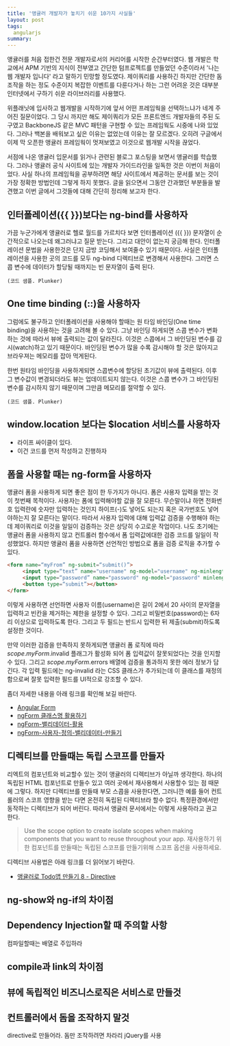```yaml
---
title: '앵귤러 개발자가 놓치기 쉬운 10가지 사실들'
layout: post
tags:
  angularjs
summary:
---
```


앵귤러를 처음 접한건 전문 개발자로서의 커리어를 시작한 순간부터였다. 웹 개발은 학교에서 APM 기반의 지식이 전부였고 간단한 텀프로젝트를 만들었던 수준이라서 '나는 웹 개발자 입니다' 라고 말하기 민망할 정도였다. 제이쿼리를 사용하긴 하지만 간단한 돔 조작을 하는 정도 수준이지 복잡한 이벤트를 다룬다거나 하는 그런 어려운 것은 대부분 인터넷에서 구하기 쉬운 라이브러리를 사용했다.

위플래닛에 입사하고 웹개발을 시작하기에 앞서 어떤 프레임웍을 선택하느냐가 네게 주어진 질문이었다. 그 당시 까지만 해도 제이쿼리가 모든 프론트엔드 개발자들의 주된 도구였고 BackboneJS 같은 MVC 패턴을 구현할 수 있는 프레임웍도 시중에 나와 있었다. 그러나 백본을 배워보고 싶은 이유는 없었는데 이유는 잘 모르겠다. 오히려 구글에서 이제 막 오픈한 앵귤러 프레임웍이 멋져보였고 이것으로 웹개발 시작을 끊었다.

서점에 나온 앵귤러 입문서를 읽거나 관련된 블로그 포스팅을 보면서 앵귤러를 학습했다. 그러나 앵귤러 공식 사이트에 있는 개발자 가이드라인을 일독한 것은 이번이 처음이었다. 사실 하나의 프레임웍을 공부하려면 해당 사이트에서 제공하는 문서를 보는 것이 가장 정확한 방법인데 그렇게 하지 못했다. 글을 읽으면서 그동안 간과했던 부분들을 발견했고 이번 글에서 그것들에 대해 간단히 정리해 보고자 한다.


## 인터폴레이션({{ }})보다는 ng-bind를 사용하자

가끔 누군가에게 앵귤러로 헬로 월드를 가르치다 보면 인터폴레이션 ({{ }}) 문자열이 순간적으로 나오는데 왜그러냐고 질문 받는다. 그리고 대안이 없는지 궁금해 한다. 인터폴레이션 문법을 사용한것은 단지 금방 코딩해서 보여줄수 있기 때문이다. 사실은 인터폴레이션을 사용한 곳의 코드를 모두 ng-bind 디렉티브로 변경해서 사용한다. 그러면 스콥 변수에 데이터가 할당될 때까지는 빈 문자열이 출력 된다.

```
(코드 샘플. Plunker)
```

## One time binding (::)을 사용하자

그럼에도 불구하고 인터폴레이션을 사용해야 할때는 원 타임 바인딩(One time binding)을 사용하는 것을 고려해 볼 수 있다. 그냥 바인딩 하게되면 스콥 변수가 변화하는 것에 따라서 뷰에 출력되는 값이 달라진다. 이것은 스콥에서 그 바인딩된 변수를 감시(watch)하고 있기 때문이다. 바인딩된 변수가 많을 수록 감시해야 할 것은 많아지고 브라우져는 메모리를 잡아 먹게된다.

한번 원타임 바인딩을 사용하게되면 스콥변수에 할당된 초기값이 뷰에 출력된다. 이후 그 변수값이 변경되더라도 뷰는 업데이트되지 않는다. 이것은 스콥 변수가 그 바인딩된 변수를 감시하지 않기 때문이며 그만큼 메모리를 절약할 수 있다.

```
(코드 샘플. Plunker)
```


## window.location 보다는 $location 서비스를 사용하자

* 라이프 싸이클이 있다.
* 이건 코드를 먼저 작성하고 진행하자


## 폼을 사용할 때는 ng-form을 사용하자

앵귤러 폼을 사용하게 되면 좋은 점이 한 두가지가 아니다. 폼은 사용자 입력을 받는 것이 첫번째 목적이다. 사용자는 폼에 입력해야할 값을 잘 모른다. 무슨말이냐 하면 전화번호 입력란에 숫자만 입력하는 것인지 하이프(-)도 넣어도 되는지 혹은 국가번호도 넣어야하는지 잘 모른다는 말이다. 따라서 사용자 입력에 대해 입력값 검증을 수행해야 하는데 제이쿼리로 이것을 일일이 검증하는 것은 상당히 수고로운 작업이다. 나도 초기에는 앵귤러 폼을 사용하지 않고 컨트롤러 함수에서 폼 입력값에대한 검증 코드를 일일이 작성했었다. 하지만 앵귤러 폼을 사용하면 선언적인 방법으로 폼을 검증 로직을 추가할 수 있다.

```html
<form name=“myFrom” ng-submit=“submit()”>
     <input type=“text” name="username" ng-model="username" ng-minlength=“2” ng-maxlength=“20” ng-trim=“true” required/>
     <input type=“password” name="password" ng-model="password" minlength=“6” required />
     <button type=“submit”></button>
</form>
```

이렇게 사용하면 선언하면 사용자 이름(username)은 길이 2에서 20 사이의 문자열을 입력하고 빈칸을 제거하는 제한을 설정할 수 있다. 그리고 비밀번호(password)는 6자리 이상으로 입력하도록 한다. 그리고 두 필드는 반드시 입력한 뒤 제출(submit)하도록 설정한 것이다.

만약 이러한 검증을 만족하지 못하게되면 앵귤러 폼 로직에 따라 $scope.myForm.$invalid 플래그가 활성화 되어 폼 입력값이 잘못되었다는 것을 인지할 수 있다. 그리고 $scope.myForm.$errors 배열에 검증을 통과하지 못한 에러 정보가 담긴다. 각 입력 필드에는 ng-invalid 라는 CSS 클래스가 추가되는데 이 클래스를 재정의 함으로써 잘못 입력한 필드를 UI적으로 강조할 수 있다.

좀더 자세한 내용을 아래 링크를 확인해 보길 바란다.

* [Angular Form](/angular-form)
* [ngForm 클래스명 활용하기](/ngform-클래스명-활용하기)
* [ngForm-밸리데이터-활용](/ngform-밸리데이터-활용)
* [ngForm-사용자-정의-밸리데이터-만들기](ngform-사용자-정의-밸리데이터-만들기)


## 디렉티브를 만들때는 독립 스코프를 만들자

리엑트의 컴포넌트와 비교할수 있는 것이 앵귤러의 디렉티브가 아닐까 생각한다. 하나의 독립된 HTML 컴포넌트로 만들수 있고 여러 곳에서 재사용해서 사용할수 있는 점 때문에 그렇다. 하지만 디렉티브를 만들때 부모 스콥을 사용한다면, 그러니깐 예를 들어 컨트롤러의 스코프 영향을 받는 다면 온전히 독립된 디렉티브라 할수 없다. 특정환경에서만 동작하는 디렉티브가 되어 버린다. 따라서 앵귤러 문서에서는 이렇게 사용하라고 권고 한다.

> Use the scope option to create isolate scopes when making components that you want to reuse throughout your app.
재사용하기 위한 컴포넌트를 만들때는 독립된 스코프를 만들기위해 스코프 옵션을 사용하세요.

디렉티브 사용법은 아래 링크를 더 읽어보기 바란다.

* [앵귤러로 Todo앱 만들기 8 - Directive](/lectures/todomvc-angular/8/)


## ng-show와 ng-if의 차이점


## Dependency Injection할 때 주의할 사항

컴파일할때는 배열로 주입하라

## compile과 link의 차이점


## 뷰에 독립적인 비즈니스로직은 서비스로 만들것


## 컨트롤러에서 돔을 조작하지 말것

directive로 만들어라.
돔만 조작하려면 차라리 jQuery를 사용
